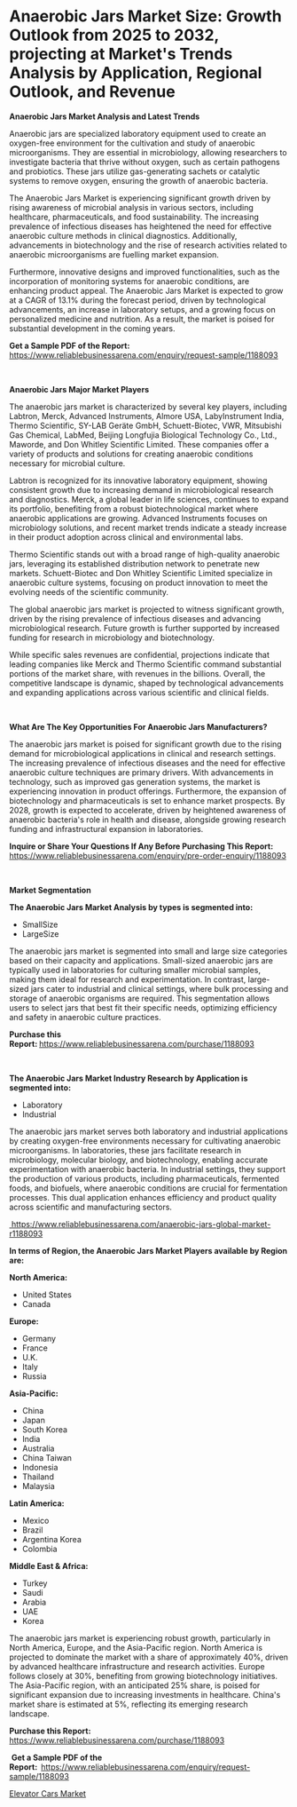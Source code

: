 <p><h1>Anaerobic Jars Market Size: Growth Outlook from 2025 to 2032, projecting at Market's Trends Analysis by Application, Regional Outlook, and Revenue</h1></p><p><strong>Anaerobic Jars Market Analysis and Latest Trends</strong></p>
<p><p>Anaerobic jars are specialized laboratory equipment used to create an oxygen-free environment for the cultivation and study of anaerobic microorganisms. They are essential in microbiology, allowing researchers to investigate bacteria that thrive without oxygen, such as certain pathogens and probiotics. These jars utilize gas-generating sachets or catalytic systems to remove oxygen, ensuring the growth of anaerobic bacteria.</p><p>The Anaerobic Jars Market is experiencing significant growth driven by rising awareness of microbial analysis in various sectors, including healthcare, pharmaceuticals, and food sustainability. The increasing prevalence of infectious diseases has heightened the need for effective anaerobic culture methods in clinical diagnostics. Additionally, advancements in biotechnology and the rise of research activities related to anaerobic microorganisms are fuelling market expansion.</p><p>Furthermore, innovative designs and improved functionalities, such as the incorporation of monitoring systems for anaerobic conditions, are enhancing product appeal. The Anaerobic Jars Market is expected to grow at a CAGR of 13.1% during the forecast period, driven by technological advancements, an increase in laboratory setups, and a growing focus on personalized medicine and nutrition. As a result, the market is poised for substantial development in the coming years.</p></p>
<p><strong>Get a Sample PDF of the Report:&nbsp;</strong> <a href="https://www.reliablebusinessarena.com/enquiry/request-sample/1188093?utm_campaign=2113&utm_medium=2&utm_source=Github&utm_content=ia&utm_term=21022025&utm_id=anaerobic-jars">https://www.reliablebusinessarena.com/enquiry/request-sample/1188093</a></p>
<p>&nbsp;</p>
<p><strong>Anaerobic Jars Major Market Players</strong></p>
<p><p>The anaerobic jars market is characterized by several key players, including Labtron, Merck, Advanced Instruments, Almore USA, LabyInstrument India, Thermo Scientific, SY-LAB Geräte GmbH, Schuett-Biotec, VWR, Mitsubishi Gas Chemical, LabMed, Beijing Longfujia Biological Technology Co., Ltd., Maworde, and Don Whitley Scientific Limited. These companies offer a variety of products and solutions for creating anaerobic conditions necessary for microbial culture.</p><p>Labtron is recognized for its innovative laboratory equipment, showing consistent growth due to increasing demand in microbiological research and diagnostics. Merck, a global leader in life sciences, continues to expand its portfolio, benefiting from a robust biotechnological market where anaerobic applications are growing. Advanced Instruments focuses on microbiology solutions, and recent market trends indicate a steady increase in their product adoption across clinical and environmental labs.</p><p>Thermo Scientific stands out with a broad range of high-quality anaerobic jars, leveraging its established distribution network to penetrate new markets. Schuett-Biotec and Don Whitley Scientific Limited specialize in anaerobic culture systems, focusing on product innovation to meet the evolving needs of the scientific community.</p><p>The global anaerobic jars market is projected to witness significant growth, driven by the rising prevalence of infectious diseases and advancing microbiological research. Future growth is further supported by increased funding for research in microbiology and biotechnology.</p><p>While specific sales revenues are confidential, projections indicate that leading companies like Merck and Thermo Scientific command substantial portions of the market share, with revenues in the billions. Overall, the competitive landscape is dynamic, shaped by technological advancements and expanding applications across various scientific and clinical fields.</p></p>
<p>&nbsp;</p>
<p><strong>What Are The Key Opportunities For Anaerobic Jars Manufacturers?</strong></p>
<p><p>The anaerobic jars market is poised for significant growth due to the rising demand for microbiological applications in clinical and research settings. The increasing prevalence of infectious diseases and the need for effective anaerobic culture techniques are primary drivers. With advancements in technology, such as improved gas generation systems, the market is experiencing innovation in product offerings. Furthermore, the expansion of biotechnology and pharmaceuticals is set to enhance market prospects. By 2028, growth is expected to accelerate, driven by heightened awareness of anaerobic bacteria's role in health and disease, alongside growing research funding and infrastructural expansion in laboratories.</p></p>
<p><strong>Inquire or Share Your Questions If Any Before Purchasing This Report:</strong> <a href="https://www.reliablebusinessarena.com/enquiry/pre-order-enquiry/1188093?utm_campaign=2113&utm_medium=2&utm_source=Github&utm_content=ia&utm_term=21022025&utm_id=anaerobic-jars">https://www.reliablebusinessarena.com/enquiry/pre-order-enquiry/1188093</a></p>
<p>&nbsp;</p>
<p><strong>Market Segmentation</strong></p>
<p><strong>The Anaerobic Jars Market Analysis by types is segmented into:</strong></p>
<p><ul><li>SmallSize</li><li>LargeSize</li></ul></p>
<p><p>The anaerobic jars market is segmented into small and large size categories based on their capacity and applications. Small-sized anaerobic jars are typically used in laboratories for culturing smaller microbial samples, making them ideal for research and experimentation. In contrast, large-sized jars cater to industrial and clinical settings, where bulk processing and storage of anaerobic organisms are required. This segmentation allows users to select jars that best fit their specific needs, optimizing efficiency and safety in anaerobic culture practices.</p></p>
<p><strong>Purchase this Report:&nbsp;</strong><a href="https://www.reliablebusinessarena.com/purchase/1188093?utm_campaign=2113&utm_medium=2&utm_source=Github&utm_content=ia&utm_term=21022025&utm_id=anaerobic-jars">https://www.reliablebusinessarena.com/purchase/1188093</a></p>
<p>&nbsp;</p>
<p><strong>The Anaerobic Jars Market Industry Research by Application is segmented into:</strong></p>
<p><ul><li>Laboratory</li><li>Industrial</li></ul></p>
<p><p>The anaerobic jars market serves both laboratory and industrial applications by creating oxygen-free environments necessary for cultivating anaerobic microorganisms. In laboratories, these jars facilitate research in microbiology, molecular biology, and biotechnology, enabling accurate experimentation with anaerobic bacteria. In industrial settings, they support the production of various products, including pharmaceuticals, fermented foods, and biofuels, where anaerobic conditions are crucial for fermentation processes. This dual application enhances efficiency and product quality across scientific and manufacturing sectors.</p></p>
<p><a href="https://www.reliablebusinessarena.com/anaerobic-jars-global-market-r1188093?utm_campaign=2113&utm_medium=2&utm_source=Github&utm_content=ia&utm_term=21022025&utm_id=anaerobic-jars">&nbsp;https://www.reliablebusinessarena.com/anaerobic-jars-global-market-r1188093</a></p>
<p><strong>In terms of Region, the Anaerobic Jars Market Players available by Region are:</strong></p>
<p>
    <p> <strong> North America: </strong>
        <ul>
            <li>United States</li>
            <li>Canada</li>
        </ul>
        </p> 
    <p> <strong> Europe: </strong>
        <ul>
            <li>Germany</li>
            <li>France</li>
            <li>U.K.</li>
            <li>Italy</li>
            <li>Russia</li>
        </ul>
        </p> 
    <p> <strong> Asia-Pacific: </strong>
        <ul>
            <li>China</li>
            <li>Japan</li>
            <li>South Korea</li>
            <li>India</li>
            <li>Australia</li>
            <li>China Taiwan</li>
            <li>Indonesia</li>
            <li>Thailand</li>
            <li>Malaysia</li>
        </ul>
        </p> 
    <p> <strong> Latin America: </strong>
        <ul>
            <li>Mexico</li>
            <li>Brazil</li>
            <li>Argentina Korea</li>
            <li>Colombia</li>
        </ul>
        </p> 
    <p> <strong> Middle East & Africa: </strong>
        <ul>
            <li>Turkey</li>
            <li>Saudi</li>
            <li>Arabia</li>
            <li>UAE</li>
            <li>Korea</li>
        </ul>
    </p>
    </p>
<p><p>The anaerobic jars market is experiencing robust growth, particularly in North America, Europe, and the Asia-Pacific region. North America is projected to dominate the market with a share of approximately 40%, driven by advanced healthcare infrastructure and research activities. Europe follows closely at 30%, benefiting from growing biotechnology initiatives. The Asia-Pacific region, with an anticipated 25% share, is poised for significant expansion due to increasing investments in healthcare. China's market share is estimated at 5%, reflecting its emerging research landscape.</p></p>
<p><strong>Purchase this Report: </strong><a href="https://www.reliablebusinessarena.com/purchase/1188093?utm_campaign=2113&utm_medium=2&utm_source=Github&utm_content=ia&utm_term=21022025&utm_id=anaerobic-jars">https://www.reliablebusinessarena.com/purchase/1188093</a></p>
<p>&nbsp;<strong>Get a Sample PDF of the Report:&nbsp;&nbsp;</strong><a href="https://www.reliablebusinessarena.com/enquiry/request-sample/1188093?utm_campaign=2113&utm_medium=2&utm_source=Github&utm_content=ia&utm_term=21022025&utm_id=anaerobic-jars">https://www.reliablebusinessarena.com/enquiry/request-sample/1188093</a></p>
<p><strong></strong></p>
<p><p><a href="https://github.com/mharielmesa/Market-Research-Report-List-5/blob/main/elevator-cars-market.md?utm_campaign=2113&utm_medium=2&utm_source=Github&utm_content=ia&utm_term=21022025&utm_id=anaerobic-jars">Elevator Cars Market</a></p></p>